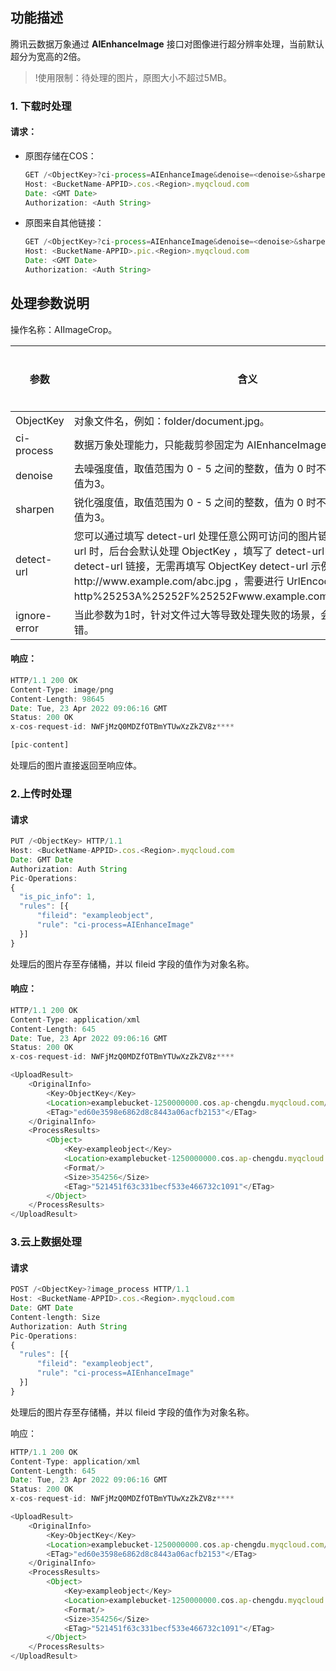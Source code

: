 
## 功能描述

腾讯云数据万象通过 **AIEnhanceImage** 接口对图像进行超分辨率处理，当前默认超分为宽高的2倍。

>!使用限制：待处理的图片，原图大小不超过5MB。

### 1. 下载时处理

#### 请求：

- 原图存储在COS：  

  ```javascript
  GET /<ObjectKey>?ci-process=AIEnhanceImage&denoise=<denoise>&sharpen=<sharpen> HTTP/1.1
  Host: <BucketName-APPID>.cos.<Region>.myqcloud.com
  Date: <GMT Date>
  Authorization: <Auth String>
  ```

- 原图来自其他链接：

  ```javascript
  GET /<ObjectKey>?ci-process=AIEnhanceImage&denoise=<denoise>&sharpen=<sharpen> HTTP/1.1
  Host: <BucketName-APPID>.pic.<Region>.myqcloud.com
  Date: <GMT Date>
  Authorization: <Auth String>
  ```

## 处理参数说明

操作名称：AIImageCrop。
<table>
<thead>
<tr>
<th width=15%>参数</th>
<th width=60%>含义</th>
<th width=10%>类型</th>
<th width=10%>是否必选</th>
</tr>
</thead>
<tbody>
<tr>
<td>ObjectKey</td>
<td>对象文件名，例如：folder/document.jpg。</td>
<td>String
<td>是
</tr>
<tr>
<td>ci-process</td>
<td>数据万象处理能力，只能裁剪参固定为 AIEnhanceImage。</td>
<td>String
<td>是
</tr>
<tr>
<td>denoise</td>
<td>去噪强度值，取值范围为 0 - 5 之间的整数，值为 0 时不进行去噪操作，默认值为3。</td>
<td>Integer
<td>否
</tr>
<tr>
<td>sharpen </td>
<td>锐化强度值，取值范围为 0 - 5 之间的整数，值为 0 时不进行锐化操作，默认值为3。</td>
<td>Integer
<td>否
</tr>
<tr>
<td>detect-url </td>
<td>您可以通过填写 detect-url 处理任意公网可访问的图片链接。不填写 detect-url 时，后台会默认处理 ObjectKey ，填写了 detect-url 时，后台会处理 detect-url 链接，无需再填写 ObjectKey detect-url 示例：http://www.example.com/abc.jpg ，需要进行 UrlEncode，处理后为 http%25253A%25252F%25252Fwww.example.com%25252Fabc.jpg。</a></td>
<td>String
<td>否
</tr>
<tr>
<td>ignore-error</td>
<td>当此参数为1时，针对文件过大等导致处理失败的场景，会直接返回原图而不报错。</td>
<td>Integer
<td>-

</tr>
</tbody>
</table>

#### 响应：

```javascript
HTTP/1.1 200 OK
Content-Type: image/png
Content-Length: 98645
Date: Tue, 23 Apr 2022 09:06:16 GMT
Status: 200 OK
x-cos-request-id: NWFjMzQ0MDZfOTBmYTUwXzZkZV8z****

[pic-content]
```

处理后的图片直接返回至响应体。

### 2.上传时处理

#### 请求

```javascript
PUT /<ObjectKey> HTTP/1.1
Host: <BucketName-APPID>.cos.<Region>.myqcloud.com
Date: GMT Date
Authorization: Auth String
Pic-Operations: 
{
  "is_pic_info": 1,
  "rules": [{
      "fileid": "exampleobject",
      "rule": "ci-process=AIEnhanceImage"
  }]
}
```

处理后的图片存至存储桶，并以 fileid 字段的值作为对象名称。

#### 响应：

```javascript
HTTP/1.1 200 OK
Content-Type: application/xml
Content-Length: 645
Date: Tue, 23 Apr 2022 09:06:16 GMT
Status: 200 OK
x-cos-request-id: NWFjMzQ0MDZfOTBmYTUwXzZkZV8z****

<UploadResult>
    <OriginalInfo>
        <Key>ObjectKey</Key>
        <Location>examplebucket-1250000000.cos.ap-chengdu.myqcloud.com/filename.jpg</Location>
        <ETag>"ed60e3598e6862d8c8443a06acfb2153"</ETag>
    </OriginalInfo>
    <ProcessResults>
        <Object>
            <Key>exampleobject</Key>
            <Location>examplebucket-1250000000.cos.ap-chengdu.myqcloud.com/exampleobject</Location>
            <Format/>
            <Size>354256</Size>
            <ETag>"521451f63c331becf533e466732c1091"</ETag>
        </Object>
    </ProcessResults>
</UploadResult>
```

### 3.云上数据处理

#### 请求

```javascript
POST /<ObjectKey>?image_process HTTP/1.1
Host: <BucketName-APPID>.cos.<Region>.myqcloud.com
Date: GMT Date
Content-length: Size
Authorization: Auth String
Pic-Operations: 
{
  "rules": [{
      "fileid": "exampleobject",
      "rule": "ci-process=AIEnhanceImage"
  }]
}
```

处理后的图片存至存储桶，并以 fileid 字段的值作为对象名称。

响应：

```javascript
HTTP/1.1 200 OK
Content-Type: application/xml
Content-Length: 645
Date: Tue, 23 Apr 2022 09:06:16 GMT
Status: 200 OK
x-cos-request-id: NWFjMzQ0MDZfOTBmYTUwXzZkZV8z****

<UploadResult>
    <OriginalInfo>
        <Key>ObjectKey</Key>
        <Location>examplebucket-1250000000.cos.ap-chengdu.myqcloud.com/filename.jpg</Location>
        <ETag>"ed60e3598e6862d8c8443a06acfb2153"</ETag>
    </OriginalInfo>
    <ProcessResults>
        <Object>
            <Key>exampleobject</Key>
            <Location>examplebucket-1250000000.cos.ap-chengdu.myqcloud.com/exampleobject</Location>
            <Format/>
            <Size>354256</Size>
            <ETag>"521451f63c331becf533e466732c1091"</ETag>
        </Object>
    </ProcessResults>
</UploadResult>
```

